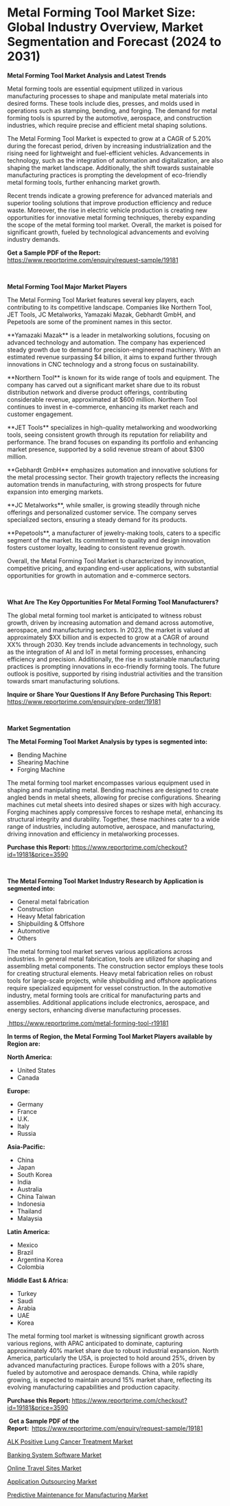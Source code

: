 <p><h1>Metal Forming Tool Market Size: Global Industry Overview, Market Segmentation and Forecast (2024 to 2031)</h1></p><p><strong>Metal Forming Tool Market Analysis and Latest Trends</strong></p>
<p><p>Metal forming tools are essential equipment utilized in various manufacturing processes to shape and manipulate metal materials into desired forms. These tools include dies, presses, and molds used in operations such as stamping, bending, and forging. The demand for metal forming tools is spurred by the automotive, aerospace, and construction industries, which require precise and efficient metal shaping solutions.</p><p>The Metal Forming Tool Market is expected to grow at a CAGR of 5.20% during the forecast period, driven by increasing industrialization and the rising need for lightweight and fuel-efficient vehicles. Advancements in technology, such as the integration of automation and digitalization, are also shaping the market landscape. Additionally, the shift towards sustainable manufacturing practices is prompting the development of eco-friendly metal forming tools, further enhancing market growth.</p><p>Recent trends indicate a growing preference for advanced materials and superior tooling solutions that improve production efficiency and reduce waste. Moreover, the rise in electric vehicle production is creating new opportunities for innovative metal forming techniques, thereby expanding the scope of the metal forming tool market. Overall, the market is poised for significant growth, fueled by technological advancements and evolving industry demands.</p></p>
<p><strong>Get a Sample PDF of the Report:&nbsp;</strong> <a href="https://www.reportprime.com/enquiry/request-sample/19181?utm_campaign=1119&utm_medium=2&utm_source=Github&utm_content=ia&utm_term=22112024&utm_id=metal-forming-tool">https://www.reportprime.com/enquiry/request-sample/19181</a></p>
<p>&nbsp;</p>
<p><strong>Metal Forming Tool Major Market Players</strong></p>
<p><p>The Metal Forming Tool Market features several key players, each contributing to its competitive landscape. Companies like Northern Tool, JET Tools, JC Metalworks, Yamazaki Mazak, Gebhardt GmbH, and Pepetools are some of the prominent names in this sector.</p><p>**Yamazaki Mazak** is a leader in metalworking solutions, focusing on advanced technology and automation. The company has experienced steady growth due to demand for precision-engineered machinery. With an estimated revenue surpassing $4 billion, it aims to expand further through innovations in CNC technology and a strong focus on sustainability.</p><p>**Northern Tool** is known for its wide range of tools and equipment. The company has carved out a significant market share due to its robust distribution network and diverse product offerings, contributing considerable revenue, approximated at $600 million. Northern Tool continues to invest in e-commerce, enhancing its market reach and customer engagement.</p><p>**JET Tools** specializes in high-quality metalworking and woodworking tools, seeing consistent growth through its reputation for reliability and performance. The brand focuses on expanding its portfolio and enhancing market presence, supported by a solid revenue stream of about $300 million.</p><p>**Gebhardt GmbH** emphasizes automation and innovative solutions for the metal processing sector. Their growth trajectory reflects the increasing automation trends in manufacturing, with strong prospects for future expansion into emerging markets.</p><p>**JC Metalworks**, while smaller, is growing steadily through niche offerings and personalized customer service. The company serves specialized sectors, ensuring a steady demand for its products.</p><p>**Pepetools**, a manufacturer of jewelry-making tools, caters to a specific segment of the market. Its commitment to quality and design innovation fosters customer loyalty, leading to consistent revenue growth.</p><p>Overall, the Metal Forming Tool Market is characterized by innovation, competitive pricing, and expanding end-user applications, with substantial opportunities for growth in automation and e-commerce sectors.</p></p>
<p>&nbsp;</p>
<p><strong>What Are The Key Opportunities For Metal Forming Tool Manufacturers?</strong></p>
<p><p>The global metal forming tool market is anticipated to witness robust growth, driven by increasing automation and demand across automotive, aerospace, and manufacturing sectors. In 2023, the market is valued at approximately $XX billion and is expected to grow at a CAGR of around XX% through 2030. Key trends include advancements in technology, such as the integration of AI and IoT in metal forming processes, enhancing efficiency and precision. Additionally, the rise in sustainable manufacturing practices is prompting innovations in eco-friendly forming tools. The future outlook is positive, supported by rising industrial activities and the transition towards smart manufacturing solutions.</p></p>
<p><strong>Inquire or Share Your Questions If Any Before Purchasing This Report:</strong> <a href="https://www.reportprime.com/enquiry/pre-order/19181?utm_campaign=1119&utm_medium=2&utm_source=Github&utm_content=ia&utm_term=22112024&utm_id=metal-forming-tool">https://www.reportprime.com/enquiry/pre-order/19181</a></p>
<p>&nbsp;</p>
<p><strong>Market Segmentation</strong></p>
<p><strong>The Metal Forming Tool Market Analysis by types is segmented into:</strong></p>
<p><ul><li>Bending Machine</li><li>Shearing Machine</li><li>Forging Machine</li></ul></p>
<p><p>The metal forming tool market encompasses various equipment used in shaping and manipulating metal. Bending machines are designed to create angled bends in metal sheets, allowing for precise configurations. Shearing machines cut metal sheets into desired shapes or sizes with high accuracy. Forging machines apply compressive forces to reshape metal, enhancing its structural integrity and durability. Together, these machines cater to a wide range of industries, including automotive, aerospace, and manufacturing, driving innovation and efficiency in metalworking processes.</p></p>
<p><strong>Purchase this Report:&nbsp;</strong><a href="https://www.reportprime.com/checkout?id=19181&price=3590&utm_campaign=1119&utm_medium=2&utm_source=Github&utm_content=ia&utm_term=22112024&utm_id=metal-forming-tool">https://www.reportprime.com/checkout?id=19181&price=3590</a></p>
<p>&nbsp;</p>
<p><strong>The Metal Forming Tool Market Industry Research by Application is segmented into:</strong></p>
<p><ul><li>General metal fabrication</li><li>Construction</li><li>Heavy Metal fabrication</li><li>Shipbuilding & Offshore</li><li>Automotive</li><li>Others</li></ul></p>
<p><p>The metal forming tool market serves various applications across industries. In general metal fabrication, tools are utilized for shaping and assembling metal components. The construction sector employs these tools for creating structural elements. Heavy metal fabrication relies on robust tools for large-scale projects, while shipbuilding and offshore applications require specialized equipment for vessel construction. In the automotive industry, metal forming tools are critical for manufacturing parts and assemblies. Additional applications include electronics, aerospace, and energy sectors, enhancing diverse manufacturing processes.</p></p>
<p><a href="https://www.reportprime.com/metal-forming-tool-r19181?utm_campaign=1119&utm_medium=2&utm_source=Github&utm_content=ia&utm_term=22112024&utm_id=metal-forming-tool">&nbsp;https://www.reportprime.com/metal-forming-tool-r19181</a></p>
<p><strong>In terms of Region, the Metal Forming Tool Market Players available by Region are:</strong></p>
<p>
    <p> <strong> North America: </strong>
        <ul>
            <li>United States</li>
            <li>Canada</li>
        </ul>
        </p> 
    <p> <strong> Europe: </strong>
        <ul>
            <li>Germany</li>
            <li>France</li>
            <li>U.K.</li>
            <li>Italy</li>
            <li>Russia</li>
        </ul>
        </p> 
    <p> <strong> Asia-Pacific: </strong>
        <ul>
            <li>China</li>
            <li>Japan</li>
            <li>South Korea</li>
            <li>India</li>
            <li>Australia</li>
            <li>China Taiwan</li>
            <li>Indonesia</li>
            <li>Thailand</li>
            <li>Malaysia</li>
        </ul>
        </p> 
    <p> <strong> Latin America: </strong>
        <ul>
            <li>Mexico</li>
            <li>Brazil</li>
            <li>Argentina Korea</li>
            <li>Colombia</li>
        </ul>
        </p> 
    <p> <strong> Middle East & Africa: </strong>
        <ul>
            <li>Turkey</li>
            <li>Saudi</li>
            <li>Arabia</li>
            <li>UAE</li>
            <li>Korea</li>
        </ul>
    </p>
    </p>
<p><p>The metal forming tool market is witnessing significant growth across various regions, with APAC anticipated to dominate, capturing approximately 40% market share due to robust industrial expansion. North America, particularly the USA, is projected to hold around 25%, driven by advanced manufacturing practices. Europe follows with a 20% share, fueled by automotive and aerospace demands. China, while rapidly growing, is expected to maintain around 15% market share, reflecting its evolving manufacturing capabilities and production capacity.</p></p>
<p><strong>Purchase this Report: </strong><a href="https://www.reportprime.com/checkout?id=19181&price=3590&utm_campaign=1119&utm_medium=2&utm_source=Github&utm_content=ia&utm_term=22112024&utm_id=metal-forming-tool">https://www.reportprime.com/checkout?id=19181&price=3590</a></p>
<p>&nbsp;<strong>Get a Sample PDF of the Report:&nbsp;&nbsp;</strong><a href="https://www.reportprime.com/enquiry/request-sample/19181?utm_campaign=1119&utm_medium=2&utm_source=Github&utm_content=ia&utm_term=22112024&utm_id=metal-forming-tool">https://www.reportprime.com/enquiry/request-sample/19181</a></p>
<p><strong></strong></p>
<p><p><a href="https://www.linkedin.com/pulse/alk-positive-lung-cancer-treatment-market-scopeexpected-wv4oe?utm_campaign=1119&utm_medium=2&utm_source=Github&utm_content=ia&utm_term=22112024&utm_id=metal-forming-tool">ALK Positive Lung Cancer Treatment Market</a></p><p><a href="https://issuu.com/reportprime-2/docs/banking-system-software-market-size_f78742d44b8a38?utm_campaign=1119&utm_medium=2&utm_source=Github&utm_content=ia&utm_term=22112024&utm_id=metal-forming-tool">Banking System Software Market</a></p><p><a href="https://www.linkedin.com/pulse/comprehensive-evaluation-online-travel-sites-market-size-anticipating-qwfye?utm_campaign=1119&utm_medium=2&utm_source=Github&utm_content=ia&utm_term=22112024&utm_id=metal-forming-tool">Online Travel Sites Market</a></p><p><a href="https://www.linkedin.com/pulse/global-application-outsourcing-market-trends-forecasts-e2mke?utm_campaign=1119&utm_medium=2&utm_source=Github&utm_content=ia&utm_term=22112024&utm_id=metal-forming-tool">Application Outsourcing Market</a></p><p><a href="https://issuu.com/reportprime-2/docs/predictive-maintenance-for-manufact_7cf817db5a5970?utm_campaign=1119&utm_medium=2&utm_source=Github&utm_content=ia&utm_term=22112024&utm_id=metal-forming-tool">Predictive Maintenance for Manufacturing Market</a></p></p>